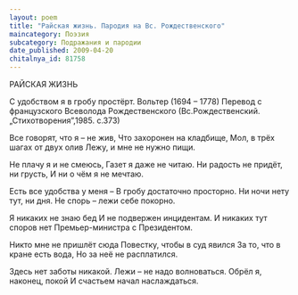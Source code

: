 ```yaml
---
layout: poem
title: "Райская жизнь. Пародия на Вс. Рождественского"
maincategory: Поэзия
subcategory: Подражания и пародии
date_published: 2009-04-20
chitalnya_id: 81758
---
```




РАЙСКАЯ ЖИЗНЬ

С удобством я в гробу простёрт.
Вольтер (1694 – 1778)
Перевод с французского
Всеволода Рождественского
(Вс.Рождественский. 
„Стихотворения”,1985. с.373)

Все говорят, что я – не жив,
Что захоронен на кладбище,
Мол, в трёх шагах от двух олив
Лежу, и мне не нужно пищи.

Не плачу я и не смеюсь,
Газет я даже не читаю.
Ни радость не придёт, ни грусть,
И ни о чём я не мечтаю.

Есть все удобства у меня –
В гробу достаточно просторно.
Ни ночи нету тут, ни дня.
Не спорь – лежи себе покорно.

Я никаких не знаю бед
И не подвержен инцидентам.
И никаких тут споров нет
Премьер-министра с Президентом.

Никто мне не пришлёт сюда
Повестку, чтобы в суд явился
За то, что в кране есть вода,
Но за неё не расплатился.

Здесь нет заботы никакой.
Лежи – не надо волноваться.
Обрёл я, наконец, покой
И счастьем начал наслаждаться.






